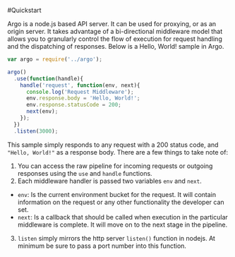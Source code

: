 #Quickstart

Argo is a node.js based API server. It can be used for proxying, or as an origin server.
It takes advantage of a bi-directional middleware model that allows you to granularly control
the flow of execution for request handling and the dispatching of responses. Below is
a Hello, World! sample in Argo.

```JavaScript
var argo = require('../argo');

argo()
  .use(function(handle){
    handle('request', function(env, next){
      console.log('Request Middleware');
      env.response.body = 'Hello, World!';
      env.response.statusCode = 200;
      next(env);
    });
  })
  .listen(3000);
```

This sample simply responds to any request with a 200 status code, and `"Hello, World!"` as a response
body. There are a few things to take note of:

1. You can access the raw pipeline for incoming requests or outgoing responses using the `use` and `handle` functions.
2. Each middleware handler is passed two variables `env` and `next`.
  * `env`: Is the current environment bucket for the request. It will contain information on the request or any other functionality the developer can set.
  * `next`: Is a callback that should be called when execution in the particular middleware is complete. It will move on to the next stage in the pipeline.
3. `listen` simply mirrors the http server `listen()` function in nodejs. At minimum be sure to pass a port number into this function. 
